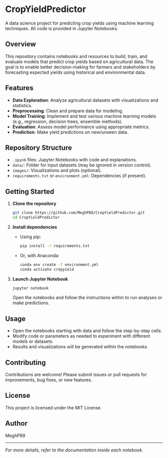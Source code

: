 # CropYieldPredictor

A data science project for predicting crop yields using machine learning techniques. All code is provided in Jupyter Notebooks.

## Overview

This repository contains notebooks and resources to build, train, and evaluate models that predict crop yields based on agricultural data. The goal is to enable better decision-making for farmers and stakeholders by forecasting expected yields using historical and environmental data.

## Features

- **Data Exploration**: Analyze agricultural datasets with visualizations and statistics.
- **Preprocessing**: Clean and prepare data for modeling.
- **Model Training**: Implement and test various machine learning models (e.g., regression, decision trees, ensemble methods).
- **Evaluation**: Assess model performance using appropriate metrics.
- **Prediction**: Make yield predictions on new/unseen data.

## Repository Structure

- `.ipynb` files: Jupyter Notebooks with code and explanations.
- `data/`: Folder for input datasets (may be ignored in version control).
- `images/`: Visualizations and plots (optional).
- `requirements.txt` or `environment.yml`: Dependencies (if present).

## Getting Started

1. **Clone the repository**
   ```bash
   git clone https://github.com/MeghP89/CropYieldPredictor.git
   cd CropYieldPredictor
   ```

2. **Install dependencies**
   - Using pip:
     ```bash
     pip install -r requirements.txt
     ```
   - Or, with Anaconda:
     ```bash
     conda env create -f environment.yml
     conda activate cropyield
     ```

3. **Launch Jupyter Notebook**
   ```bash
   jupyter notebook
   ```
   Open the notebooks and follow the instructions within to run analyses or make predictions.

## Usage

- Open the notebooks starting with data and follow the step-by-step cells.
- Modify code or parameters as needed to experiment with different models or datasets.
- Results and visualizations will be generated within the notebooks.

## Contributing

Contributions are welcome! Please submit issues or pull requests for improvements, bug fixes, or new features.

## License

This project is licensed under the MIT License.

## Author

MeghP89

---

*For more details, refer to the documentation inside each notebook.*
